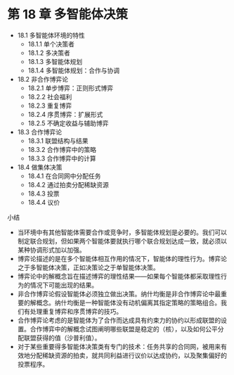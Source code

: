 # 第 18 章 多智能体决策

- 18.1 多智能体环境的特性
  - 18.1.1 单个决策者
  - 18.1.2 多决策者
  - 18.1.3 多智能体规划
  - 18.1.4 多智能体规划：合作与协调
- 18.2 非合作博弈论
  - 18.2.1 单步博弈：正则形式博弈
  - 18.2.2 社会福利
  - 18.2.3 重复博弈
  - 18.2.4 序贯博弈：扩展形式
  - 18.2.5 不确定收益与辅助博弈
- 18.3 合作博弈论
  - 18.3.1 联盟结构与结果
  - 18.3.2 合作博弈中的策略
  - 18.3.3 合作博弈中的计算
- 18.4 做集体决策
  - 18.4.1 在合同网中分配任务
  - 18.4.2 通过拍卖分配稀缺资源
  - 18.4.3 投票
  - 18.4.4 议价

小结

- 当环境中有其他智能体需要合作或竞争时，多智能体规划是必要的。我们可以制定联合规划，但如果两个智能体要就执行哪个联合规划达成一致，就必须以某种协调形式加以加强。
- 博弈论描述的是在多个智能体相互作用的情况下，智能体的理性行为。博弈论之于多智能体决策，正如决策论之于单智能体决策。
- 博弈论中的解概念旨在描述博弈的理性结果——如果每个智能体都采取理性行为的情况下可能出现的结果。
- 非合作博弈论假设智能体必须独立做出决策。纳什均衡是非合作博弈论中最重要的解概念。纳什均衡是一种智能体没有动机偏离其指定策略的策略组合。我们有处理重复博弈和序贯博弈的技巧。
- 合作博弈论考虑的是智能体为了合作而达成具有约束力的协约以形成联盟的设置。合作博弈中的解概念试图阐明哪些联盟是稳定的（核），以及如何公平分配联盟获得的值（沙普利值）。
- 对于某些重要得多智能体决策类有专门的技术：任务共享的合同网，被用来有效地分配稀缺资源的拍卖，就共同利益进行议价以达成协约，以及聚集偏好的投票程序。
